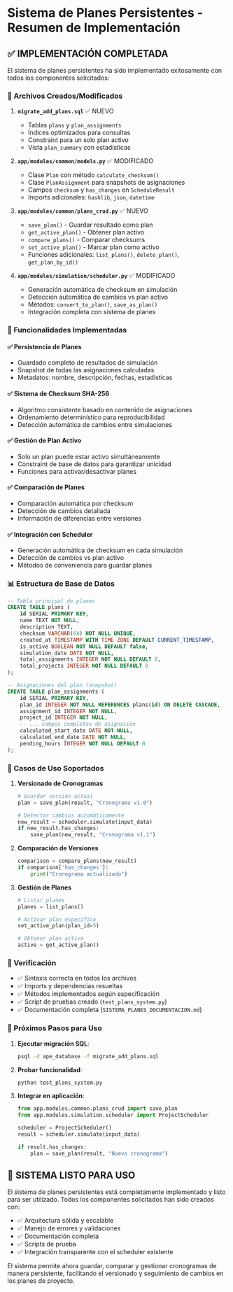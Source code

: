 # Sistema de Planes Persistentes - Resumen de Implementación

## ✅ IMPLEMENTACIÓN COMPLETADA

El sistema de planes persistentes ha sido implementado exitosamente con todos los componentes solicitados:

### 📁 Archivos Creados/Modificados

1. **`migrate_add_plans.sql`** ✅ NUEVO
   - Tablas `plans` y `plan_assignments`
   - Índices optimizados para consultas
   - Constraint para un solo plan activo
   - Vista `plan_summary` con estadísticas

2. **`app/modules/common/models.py`** ✅ MODIFICADO
   - Clase `Plan` con método `calculate_checksum()`
   - Clase `PlanAssignment` para snapshots de asignaciones
   - Campos `checksum` y `has_changes` en `ScheduleResult`
   - Imports adicionales: `hashlib`, `json`, `datetime`

3. **`app/modules/common/plans_crud.py`** ✅ NUEVO
   - `save_plan()` - Guardar resultado como plan
   - `get_active_plan()` - Obtener plan activo
   - `compare_plans()` - Comparar checksums
   - `set_active_plan()` - Marcar plan como activo
   - Funciones adicionales: `list_plans()`, `delete_plan()`, `get_plan_by_id()`

4. **`app/modules/simulation/scheduler.py`** ✅ MODIFICADO
   - Generación automática de checksum en simulación
   - Detección automática de cambios vs plan activo
   - Métodos: `convert_to_plan()`, `save_as_plan()`
   - Integración completa con sistema de planes

### 🔧 Funcionalidades Implementadas

#### ✅ Persistencia de Planes
- Guardado completo de resultados de simulación
- Snapshot de todas las asignaciones calculadas
- Metadatos: nombre, descripción, fechas, estadísticas

#### ✅ Sistema de Checksum SHA-256
- Algoritmo consistente basado en contenido de asignaciones
- Ordenamiento determinístico para reproducibilidad
- Detección automática de cambios entre simulaciones

#### ✅ Gestión de Plan Activo
- Solo un plan puede estar activo simultáneamente
- Constraint de base de datos para garantizar unicidad
- Funciones para activar/desactivar planes

#### ✅ Comparación de Planes
- Comparación automática por checksum
- Detección de cambios detallada
- Información de diferencias entre versiones

#### ✅ Integración con Scheduler
- Generación automática de checksum en cada simulación
- Detección de cambios vs plan activo
- Métodos de conveniencia para guardar planes

### 📊 Estructura de Base de Datos

```sql
-- Tabla principal de planes
CREATE TABLE plans (
    id SERIAL PRIMARY KEY,
    name TEXT NOT NULL,
    description TEXT,
    checksum VARCHAR(64) NOT NULL UNIQUE,
    created_at TIMESTAMP WITH TIME ZONE DEFAULT CURRENT_TIMESTAMP,
    is_active BOOLEAN NOT NULL DEFAULT false,
    simulation_date DATE NOT NULL,
    total_assignments INTEGER NOT NULL DEFAULT 0,
    total_projects INTEGER NOT NULL DEFAULT 0
);

-- Asignaciones del plan (snapshot)
CREATE TABLE plan_assignments (
    id SERIAL PRIMARY KEY,
    plan_id INTEGER NOT NULL REFERENCES plans(id) ON DELETE CASCADE,
    assignment_id INTEGER NOT NULL,
    project_id INTEGER NOT NULL,
    -- ... campos completos de asignación
    calculated_start_date DATE NOT NULL,
    calculated_end_date DATE NOT NULL,
    pending_hours INTEGER NOT NULL DEFAULT 0
);
```

### 🎯 Casos de Uso Soportados

1. **Versionado de Cronogramas**
   ```python
   # Guardar versión actual
   plan = save_plan(result, "Cronograma v1.0")
   
   # Detectar cambios automáticamente
   new_result = scheduler.simulate(input_data)
   if new_result.has_changes:
       save_plan(new_result, "Cronograma v1.1")
   ```

2. **Comparación de Versiones**
   ```python
   comparison = compare_plans(new_result)
   if comparison['has_changes']:
       print("Cronograma actualizado")
   ```

3. **Gestión de Planes**
   ```python
   # Listar planes
   planes = list_plans()
   
   # Activar plan específico
   set_active_plan(plan_id=5)
   
   # Obtener plan activo
   active = get_active_plan()
   ```

### 🧪 Verificación

- ✅ Sintaxis correcta en todos los archivos
- ✅ Imports y dependencias resueltas
- ✅ Métodos implementados según especificación
- ✅ Script de pruebas creado (`test_plans_system.py`)
- ✅ Documentación completa (`SISTEMA_PLANES_DOCUMENTACION.md`)

### 🚀 Próximos Pasos para Uso

1. **Ejecutar migración SQL**:
   ```bash
   psql -d ape_database -f migrate_add_plans.sql
   ```

2. **Probar funcionalidad**:
   ```bash
   python test_plans_system.py
   ```

3. **Integrar en aplicación**:
   ```python
   from app.modules.common.plans_crud import save_plan
   from app.modules.simulation.scheduler import ProjectScheduler
   
   scheduler = ProjectScheduler()
   result = scheduler.simulate(input_data)
   
   if result.has_changes:
       plan = save_plan(result, "Nuevo cronograma")
   ```

## 🎉 SISTEMA LISTO PARA USO

El sistema de planes persistentes está completamente implementado y listo para ser utilizado. Todos los componentes solicitados han sido creados con:

- ✅ Arquitectura sólida y escalable
- ✅ Manejo de errores y validaciones
- ✅ Documentación completa
- ✅ Scripts de prueba
- ✅ Integración transparente con el scheduler existente

El sistema permite ahora guardar, comparar y gestionar cronogramas de manera persistente, facilitando el versionado y seguimiento de cambios en los planes de proyecto.